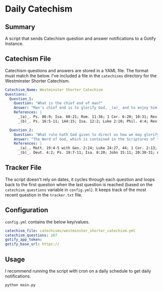 # Daily Catechism

## Summary

A script that sends Catechism question and answer notifications to a Gotify Instance.

## Catechism File

Catechism questions and answers are stored in a YAML file. The format must match the below. I've included a file in the `catechisms` directory for the Westminster Shorter Catechism.

```yaml
Catechism_Name: Westminster Shorter Catechism
Questions:
  Question_1: 
    Question: "What is the chief end of man?"
    Answer: "Man's chief end is to glorify God, _(a)_ and to enjoy him for ever. _(b)_"
    References: |
      _(a)_. Ps. 86:9; Isa. 60:21; Rom. 11:36; 1 Cor. 6:20; 10:31; Rev. 4:11
      _(b)_. Ps. 16:5-11; 144:15; Isa. 12:2; Luke 2:10; Phil. 4:4; Rev. 21:3-4

  Question_2: 
    Question: "What rule hath God given to direct us how we may glorify and enjoy him?"
    Answer: "The Word of God, which is contained in the Scriptures of the Old and New Testaments, _(a)_ is the only rule to direct us how we may glorify and enjoy him. _(b)_"
    References: |
      _(a)_. Matt. 19:4-5 with Gen. 2:24; Luke 24:27, 44; 1 Cor. 2:13; 14:37; 2 Pet. 1:20-21; 3:2, 15-16
      _(b)_. Deut. 4:2; Ps. 19:7-11; Isa. 8:20; John 15:11; 20:30-31; Acts 17:11; 2 Tim. 3:15-17; 1 John 1:4
```

## Tracker File

The script doesn't rely on dates, it cycles through each question and loops back to the first question when the last question is reached (based on the `catechism_questions` variable in `config.yml`). It keeps track of the most recent question in the `tracker.txt` file.

## Configuration

`config.yml` contains the below key/values.

```yaml
catechism_file: catechisms/westminster_shorter_catechism.yml
catechism_questions: 107
gotify_app_token: 
gotify_base_url: https://
```

## Usage

I recommend running the script with cron on a daily schedule to get daily notifications.

```sh
python main.py
```

